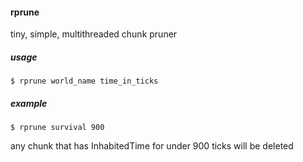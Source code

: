 #### rprune

tiny, simple, multithreaded chunk pruner

##### usage

```$ rprune world_name time_in_ticks```

##### example

```$ rprune survival 900```

any chunk that has InhabitedTime for under 900 ticks will be deleted
